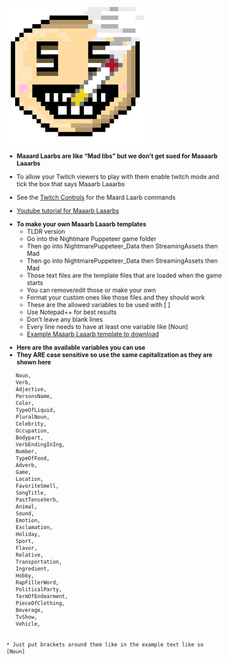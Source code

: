 ![](https://github.com/mdotstrange/NightmarePuppeteerPublic/raw/master/Files/SLAVO-export.png)
* **Maaard Laarbs are like “Mad libs” but we don’t get sued for Maaaarb Laaarbs**
* To allow your Twitch viewers to play with them enable twitch mode and tick the box that says Maaarb Laaarbs
* See the [Twitch Controls](https://github.com/mdotstrange/NightmarePuppeteerPublic/blob/master/TwitchControls.md) for the Maard Laarb commands


* [Youtube tutorial for Maaarb Laaarbs]()



- **To make your own Maaarb Laaarb templates**
  - TLDR version
  - Go into the Nightmare Puppeteer game folder
  - Then go into NightmarePuppeteer_Data then StreamingAssets then Mad
  - Then go into NightmarePuppeteer_Data then StreamingAssets then Mad
  - Those text files are the template files that are loaded when the game starts
  - You can remove/edit those or make your own 
  - Format your custom ones like those files and they should work
  - These are the allowed variables to be used with [ ]
  - Use Notepad++ for best results
  - Don’t leave any blank lines
  - Every line needs to have at least one variable like [Noun]
  - [Example Maaarb Laaarb template to download](https://github.com/mdotstrange/NightmarePuppeteerPublic/raw/master/Files/BoyzInTheHood.txt) 


* **Here are the available variables you can use**
* **They ARE case sensitive so use the same capitalization as they are shown here**
 ```
    Noun,
    Verb,
    Adjective,
    PersonsName,
    Color,
    TypeOfLiquid,
    PluralNoun,
    Celebrity,
    Occupation,
    Bodypart,
    VerbEndingInIng,
    Number,
    TypeOfFood,
    Adverb,
    Game,
    Location,
    FavoriteSmell,
    SongTitle,
    PastTenseVerb,
    Animal,
    Sound,
    Emotion,
    Exclamation,
    Holiday,
    Sport,
    Flavor,
    Relative,
    Transportation,
    Ingredient,
    Hobby,
    RapFillerWord,
    PoliticalParty,
    TermOfEndearment,
    PieceOfClothing,
    Beverage,
    TvShow,
    Vehicle,
    
    
* Just put brackets around them like in the example text like so [Noun]
